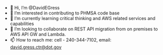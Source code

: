 - 👋 Hi, I’m @DavidEGress
- 👀 I’m interested in contributing to PHMSA code base
- 🌱 I’m currently learning critical thinking and AWS related services and capabilities
- 💞️ I’m looking to collaborate on REST API migration from on premises to AWS API GW and Lambda.
- 📫 How to reach me: cell - 240-344-7102, email: david.gress.ctr@dot.gov

<!---
DavidEGress/DavidEGress is a ✨ special ✨ repository because its `README.md` (this file) appears on your GitHub profile.
You can click the Preview link to take a look at your changes.
--->
